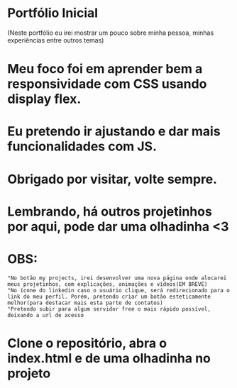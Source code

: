 # Portfólio Inicial
 (Neste portfólio eu irei mostrar um pouco sobre minha pessoa, minhas experiências entre outros temas)

# Meu foco foi em aprender bem a responsividade com CSS usando display flex. 
# Eu pretendo ir ajustando e dar mais funcionalidades com JS.

# Obrigado por visitar, volte sempre.

# Lembrando, há outros projetinhos por aqui, pode dar uma olhadinha <3 

# OBS:
    °No botão my projects, irei desenvolver uma nova página onde alocarei meus projetinhos, com explicações, animações e vídeos(EM BREVE)
    °No ícone do linkedin caso o usuário clique, será redirecionado para o link do meu perfil. Porém, pretendo criar um botão esteticamente melhor(para destacar mais esta parte de contatos)
    °Pretendo subir para algum servidor free o mais rápido possível, deixando a url de acesso
    
# Clone o repositório, abra o index.html e de uma olhadinha no projeto